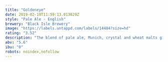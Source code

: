 ```yaml
---
title: "Goldeneye"
date: 2019-02-10T11:59:13.013029Z
style: "Pale Ale - English"
brewery: "Black Isle Brewery"
image: "https://labels.untappd.com/labels/14484?size=hd"
rating: "3.52"
description: "The blend of pale ale, Munich, crystal and wheat malts give Goldeneye its full body and rich gold colour. The initial impression of moderate bitterness balances with a clean finish. Fruity citrus notes of grapefruit and tangerine shine through with a touch of marmalade sweetness. Named after the beautiful birds that have nested in the Scottish Highlands since 1970, not the 1995 James Bond film!"
abv: "5.6"
ibu: "0"
robots: noindex,nofollow
---
```

